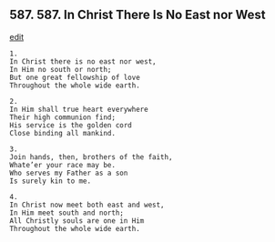 
## 587.  587. In Christ There Is No East nor West
[edit](https://docs.google.com/document/d/1dNhog58jzolU3N3yivZMe8nNGqmNDnVl/edit?mode=html)






    1.
    In Christ there is no east nor west,
    In Him no south or north;
    But one great fellowship of love
    Throughout the whole wide earth.

    2.
    In Him shall true heart everywhere
    Their high communion find;
    His service is the golden cord
    Close binding all mankind.

    3.
    Join hands, then, brothers of the faith,
    Whate’er your race may be.
    Who serves my Father as a son
    Is surely kin to me.

    4.
    In Christ now meet both east and west,
    In Him meet south and north;
    All Christly souls are one in Him
    Throughout the whole wide earth.
